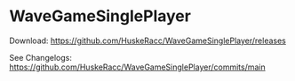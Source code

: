 # WaveGameSinglePlayer
 
Download: https://github.com/HuskeRacc/WaveGameSinglePlayer/releases

See Changelogs: https://github.com/HuskeRacc/WaveGameSinglePlayer/commits/main
